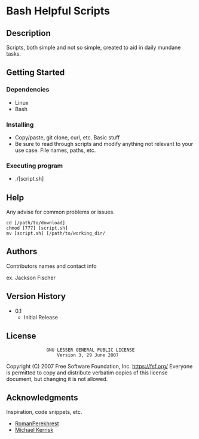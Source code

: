 # Bash Helpful Scripts

## Description
Scripts, both simple and not so simple, created to aid in daily mundane tasks.


## Getting Started

### Dependencies

* Linux
* Bash

### Installing

* Copy/paste, git clone, curl, etc. Basic stuff
* Be sure to read through scripts and modify anything not relevant to your use case. File names, paths, etc.

### Executing program

* ./[script.sh]


## Help

Any advise for common problems or issues.
```
cd [/path/to/download]
chmod [777] [script.sh]
mv [script.sh] [/path/to/working_dir/
```

## Authors

Contributors names and contact info

ex. Jackson Fischer 

## Version History

* 0.1
    * Initial Release

## License

                   GNU LESSER GENERAL PUBLIC LICENSE
                       Version 3, 29 June 2007

 Copyright (C) 2007 Free Software Foundation, Inc. <https://fsf.org/>
 Everyone is permitted to copy and distribute verbatim copies
 of this license document, but changing it is not allowed.

## Acknowledgments

Inspiration, code snippets, etc.
* [RomanPerekhrest](https://unix.stackexchange.com/questions/401387/split-file-into-n-pieces-with-same-name-but-different-target-directories)
* [Michael Kerrisk](https://man7.org/linux/man-pages/man1/awk.1p.html)
